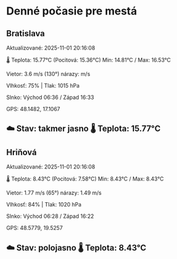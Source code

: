 ﻿# Denné počasie pre mestá

## Bratislava
Aktualizované: 2025-11-01 20:16:08

🌡️ Teplota: 15.77°C 
(Pocitová: 15.36°C)
Min: 14.81°C / Max: 16.53°C

Vietor: 3.6 m/s    (130°) 
nárazy:  m/s

Vlhkosť: 75% | Tlak: 1015 hPa

Slnko: Východ 06:36 / Západ 16:33

GPS: 48.1482, 17.1067

☁️ Stav: takmer jasno        🌡️ Teplota: 15.77°C
---

## Hriňová
Aktualizované: 2025-11-01 20:16:08

🌡️ Teplota: 8.43°C 
(Pocitová: 7.58°C)
Min: 8.43°C / Max: 8.43°C

Vietor: 1.77 m/s (65°)
nárazy: 1.49 m/s

Vlhkosť: 84% | Tlak: 1020 hPa

Slnko: Východ 06:28 / Západ 16:22

GPS: 48.5779, 19.5257

☁️ Stav: polojasno        🌡️ Teplota: 8.43°C
---
